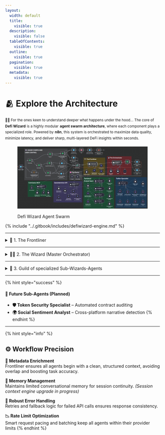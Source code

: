 ```yaml
---
layout:
  width: default
  title:
    visible: true
  description:
    visible: false
  tableOfContents:
    visible: true
  outline:
    visible: true
  pagination:
    visible: true
  metadata:
    visible: true
---
```


# 🫂 Explore the Architecture

<sup>🧙‍♂️ For the ones keen to understand deeper what happens under the hood... The core of</sup> <sup></sup><sup>**Defi Wizard**</sup> <sup></sup><sup>is a highly modular</sup> <sup></sup><sup>**agent swarm architecture**</sup><sup>, where each component plays a specialized role. Powered by</sup> <sup></sup><sup>**n8n**</sup><sup>, this system is orchestrated to maximize data quality, minimize latency, and deliver sharp, multi-layered DeFi insights within seconds.</sup>

<figure><img src="../.gitbook/assets/image (1) (1).png" alt=""><figcaption><p>Defi Wizard Agent Swarm</p></figcaption></figure>

{% include "../.gitbook/includes/defiwizard-engine.md" %}



***

<details>

<summary>🧱 1. The Frontliner </summary>

**🔍 Purpose:**\
Serves as the gateway for resolving any token query, enriching context for downstream agents.

**🛠️ Core Functions:**

* Resolves token identity via **name, ticker, or contract address**
* Validates **network compatibility** across 180+ chains
* Fetches token metadata: **market cap, 24h volume, creation date, socials, and chain info**

{% hint style="info" %}
Guarantees all downstream agents receive **high-integrity, pre-validated data**, increasing system speed, accuracy, and coherence.
{% endhint %}

</details>

***

<details>

<summary>🧙‍♂️ 2. The Wizard (Master Orchestrator)</summary>

**🧠 Purpose:**\
Acts as the central AI coordinator — the "brain" of the swarm.

**⚙️ Core Functions:**

* Interprets user intent
* Delegates subtasks to relevant sub-agents
* Synthesizes and formats **multi-dimensional insights** into actionable responses
* Delivers **HTML-rich Telegram clean outputs** that are formatted with valid links

**⚡ Key Features:**

* Smart task allocation to **reduce redundant API calls**
* Balances CEX, DEX, technical, and social data into unified responses
* Built-in **rate limit intelligence** to avoid API lockouts

</details>

***

<details>

<summary>🧩 3. Guild of specialized Sub-Wizards-Agents</summary>

Each sub-agent focuses on a specific data domain and executes tasks in parallel

**🏦 CEX Sub-Agent**

* Fetches CEX data (price, volume, trends) from **CoinGecko MCP**
* Specializes in **blue-chip tokens** and widely-listed assets

**🦄 DEX Sub-Agent**

* Retrieves DEX token and pool data across **200+ chains and 1,600+ DEXs**
* Capable of **batching up to 30 tokens per API call**, ensuring scalability

**📊 TA Agent Master**

* Conducts **multi-timeframe technical analysis**
* Splits into **3 sub-agents** to handle multiple timeframes (e.g., 15m, 1h, 4h, 1d) simultaneously
* Uses **GeckoTerminal** + **Syve.ai** for OHLCV data
  * Up to **2,500 candles** (Base/Ethereum)
  * Up to **1,000 candles or 6 months** for other chains

**🐦 Twitter X Agent**

* Evaluates Twitter activity for **influencer behavior**, **community engagement**, and **sentiment quality**
* Flags red flags like **bot-like engagement**, **giveaway spam**, or **fake blue checks**

</details>

***

{% hint style="success" %}
#### 🔮 Future Sub-Agents (Planned)

* **🛡 Token Security Specialist** – Automated contract auditing&#x20;
* **🌍 Social Sentiment Analyst** – Cross-platform narrative detection&#x20;
{% endhint %}

***

{% hint style="info" %}
## ⚙️ Workflow Precision

**🧪 Metadata Enrichment**\
Frontliner ensures all agents begin with a clean, structured context, avoiding overlap and boosting task accuracy.

**🧠 Memory Management**\
Maintains limited conversational memory for session continuity. _(Session context engine upgrade in progress)_

**🔁 Robust Error Handling**\
Retries and fallback logic for failed API calls ensures response consistency.

**📉 Rate Limit Optimization**\
Smart request pacing and batching keep all agents within their provider limits
{% endhint %}
